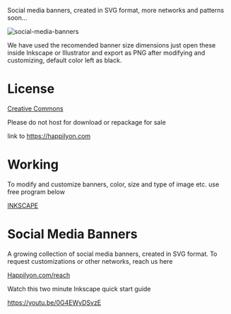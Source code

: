 
Social media banners, created in SVG format, more networks and patterns soon...

![social-media-banners](https://user-images.githubusercontent.com/24851606/36092891-f95c6cc6-100e-11e8-9610-9c9d3a56ef57.png)

We have used the recomended banner size dimensions just open these inside Inkscape or Illustrator and export as PNG after modifying and customizing, default color left as black. 

# License

[Creative Commons](https://creativecommons.org/licenses/by/3.0)

Please do not host for download or repackage for sale

link to https://happilyon.com

# Working

To modify and customize banners, color, size and type of image etc. use free program below

[INKSCAPE](https://inkscape.org)

# Social Media Banners

A growing collection of social media banners, created in SVG format. To request customizations or other networks, reach us here 

[Happilyon.com/reach](http://www.happilyon.com/reach/)

Watch this two minute Inkscape quick start guide

https://youtu.be/0G4EWyDSvzE
